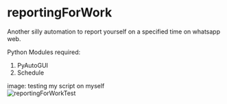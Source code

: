 # reportingForWork
Another silly automation to report yourself on a specified time on whatsapp web.

Python Modules required:
1) PyAutoGUI  
2) Schedule  
  
image: testing my script on myself  
![reportingForWorkTest](https://user-images.githubusercontent.com/10879981/76820814-21f6a380-6847-11ea-9a50-469952b99478.PNG)
